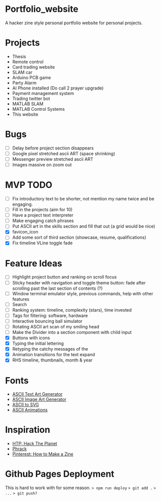 # Portfolio_website

A hacker zine style personal portfolio website for personal projects.

# Projects

- Thesis
- Remote control
- Card trading website
- SLAM car
- Arduino PCB game
- Party Alarm
- AI Phone installed (Do call 2 prayer upgrade)
- Payment management system
- Trading twitter bot
- MATLAB SLAM
- MATLAB Control Systems
- This website

# Bugs

- [ ] Delay before project section disappears
- [ ] Google pixel stretched ascii ART (space shrinking)
- [ ] Messenger preview stretched ascii ART
- [ ] Images massive on zoom out

# MVP TODO
- [ ] Fix introductory text to be shorter, not mention my name twice and be engaging.
- [ ] Fill in the projects (aim for 10)
- [ ] Have a project text interpreter
- [ ] Make engaging catch phrases
- [ ] Put ASCII art in the skills section and fill that out (a grid would be nice)
- [X] favicon_icon
- [ ] Add some sort of third section (showcase, resume, qualifications)
- [X] Fix timeline VLine toggle fade

# Feature Ideas

- [ ] Highlight project button and ranking on scroll focus
- [ ] Sticky header with navigation and toggle theme button: fade after scrolling past the last section of contents (?)
- [ ] Window terminal emulator style, previous commands, help with other features
- [ ] Search
- [ ] Ranking system: timeline, complexity (stars), time invested
- [ ] Tags for filtering: software, hardware
- [ ] Interactive bouncing ball simulator
- [ ] Rotating ASCII art scan of my smiling head
- [ ] Make the Divider into a section component with child input
- [x] Buttons with icons
- [x] Typing the initial lettering
- [x] Retyping the catchy messages of the
- [x] Animation transitions for the text expand
- [x] RHS timeline, thumbnails, month & year

# Fonts

- [ASCII Text Art Generator](https://patorjk.com/software/taag/#p=display&f=ANSI%20Shadow&t=LB)
- [ASCII Image Art Generator](https://www.asciiart.eu/image-to-ascii)
- [ASCII to SVG](https://ivanceras.github.io/svgbob-editor/)
- [ASCII Animations](https://ascii.co.uk/animated)

# Inspiration

- [HTP: Hack The Planet](https://www.exploit-db.com/papers/25306)
- [Phrack](http://www.phrack.org/)
- [Pinterest: How to Make a Zine](https://www.pinterest.com.au/pin/37576978132730528/)

# Github Pages Deployment

This is hard to work with for some reason.
`> npm run deploy`
`> git add .`
`> ...`
`> git push?`
